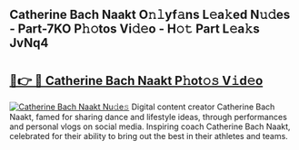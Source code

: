 ## Catherine Bach Naakt O𝚗𝚕yf𝚊ns L𝚎a𝚔ed N𝚞𝚍es - Part-7KO P𝚑𝚘tos Vi𝚍𝚎o - H𝚘𝚝 Part L𝚎a𝚔s JvNq4

# <h2><a href="http://kf7nvwu.oniu.top/?m=Catherine+Bach+Naakt">🔗👉 🔴 Catherine Bach Naakt P𝚑ot𝚘𝚜 V𝚒d𝚎o</a></h2>

[![Catherine Bach Naakt Nu𝚍e𝚜](https://i.imgur.com/0qMVB7G.gif)](http://kf7nvwu.oniu.top/?m=Catherine+Bach+Naakt)
Digital content creator Catherine Bach Naakt, famed for sharing dance and lifestyle ideas, through performances and personal vlogs on social media. Inspiring coach Catherine Bach Naakt, celebrated for their ability to bring out the best in their athletes and teams.  
